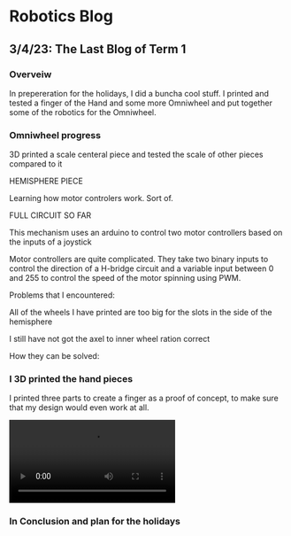 # Robotics Blog 

## 3/4/23: The Last Blog of Term 1

### Overveiw

In prepereration for the holidays, I did a buncha cool stuff. I printed and tested a finger of the Hand and some more Omniwheel and put together some of the robotics for the Omniwheel.

### Omniwheel progress

3D printed a scale centeral piece and tested the scale of other pieces compared to it

HEMISPHERE PIECE

Learning how motor controlers work. Sort of.

FULL CIRCUIT SO FAR

This mechanism uses an arduino to control two motor controllers based on the inputs of a joystick

Motor controllers are quite complicated. They take two binary inputs to control the direction of a H-bridge circuit and a variable input between 0 and 255 to control the speed of the motor spinning using PWM. 

Problems that I encountered:

All of the wheels I have printed are too big for the slots in the side of the hemisphere

I still have not got the axel to inner wheel ration correct

How they can be solved:




### I 3D printed the hand pieces

I printed three parts to create a finger as a proof of concept, to make sure that my design would even work at all.



<video src="../Images/IMG_0212.mp4" controls="controls" style="max-width: 730px;">
</video>


### In Conclusion and plan for the holidays



